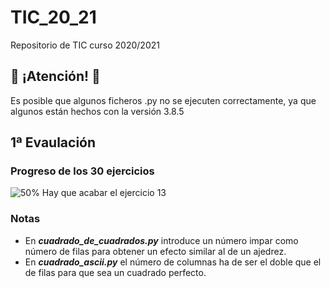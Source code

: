 # TIC_20_21
Repositorio de TIC curso 2020/2021

## :small_red_triangle: ¡Atención! :small_red_triangle_down:
Es posible que algunos ficheros .py no se ejecuten correctamente, ya que algunos están hechos con la versión 3.8.5

## 1ª Evaulación
### Progreso de los 30 ejercicios

![50%](https://progress-bar.dev/20)
Hay que acabar el ejercicio 13

### Notas
* En ***cuadrado_de_cuadrados.py*** introduce un número impar como número de filas para obtener un efecto similar al de un ajedrez.
* En ***cuadrado_ascii.py*** el número de columnas ha de ser el doble que el de filas para que sea un cuadrado perfecto.
